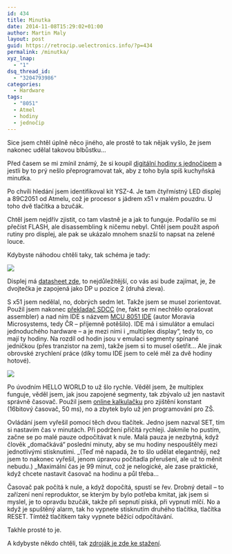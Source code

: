 ```yaml
---
id: 434
title: Minutka
date: 2014-11-08T15:29:02+01:00
author: Martin Maly
layout: post
guid: https://retrocip.uelectronics.info/?p=434
permalink: /minutka/
xyz_lnap:
  - "1"
dsq_thread_id:
  - "3204793986"
categories:
  - Hardware
tags:
  - "8051"
  - Atmel
  - hodiny
  - jednočip
---
```

Sice jsem chtěl úplně něco jiného, ale prostě to tak nějak vyšlo, že jsem nakonec udělal takovou blbůstku&#8230;

<!--more-->

Před časem se mi zmínil známý, že si koupil [digitální hodiny s jednočipem](https://rover.ebay.com/rover/1/711-53200-19255-0/1?icep_ff3=9&pub=5575085282&toolid=10001&campid=5337564113&customid=&icep_uq=C51+4+Bits+Digital+LED+Electronic+Clock&icep_sellerId=&icep_ex_kw=&icep_sortBy=12&icep_catId=175745&icep_minPrice=&icep_maxPrice=&ipn=psmain&icep_vectorid=229466&kwid=902099&mtid=824&kw=lg) a jestli by to prý nešlo přeprogramovat tak, aby z toho byla spíš kuchyňská minutka.

Po chvíli hledání jsem identifikoval kit YSZ-4. Je tam čtyřmístný LED displej a 89C2051 od Atmelu, což je procesor s jádrem x51 v malém pouzdru. U toho dvě tlačítka a bzučák.

Chtěl jsem nejdřív zjistit, co tam vlastně je a jak to funguje. Podařilo se mi přečíst FLASH, ale disassembling k ničemu nebyl. Chtěl jsem použít aspoň rutiny pro displej, ale pak se ukázalo mnohem snazší to napsat na zelené louce.

Kdybyste náhodou chtěli taky, tak schéma je tady:

![](https://retrocip.uelectronics.info/wp-content/uploads/sites/6/2014/11/pafnuc-schema-650x441.png) 

Displej má [datasheet zde](https://www.kz68.com/detail/2891/20130916/2Y11642681.html), to nejdůležitější, co vás asi bude zajímat, je, že dvojtečka je zapojená jako DP u pozice 2 (druhá zleva).

S x51 jsem nedělal, no, dobrých sedm let. Takže jsem se musel zorientovat. Použil jsem nakonec [překladač SDCC](https://sdcc.sourceforge.net/) (ne, fakt se mi nechtělo oprašovat assembler) a nad ním IDE s názvem [MCU 8051 IDE](https://www.moravia-microsystems.com/mcu-8051-ide/) (autor Moravia Microsystems, tedy ČR &#8211; příjemně potěšilo). IDE má i simulátor a emulaci jednoduchého hardware &#8211; a je mezi nimi i &#8222;multiplex display&#8220;, tedy to, co mají ty hodiny. Na rozdíl od hodin jsou v emulaci segmenty spínané jedničkou (přes tranzistor na zem), takže jsem si to musel ošetřit&#8230; Ale jinak obrovské zrychlení práce (díky tomu IDE jsem to celé měl za dvě hodiny hotové).

![](https://retrocip.uelectronics.info/wp-content/uploads/sites/6/2014/11/hodiny-650x365.jpg) 

Po úvodním HELLO WORLD to už šlo rychle. Věděl jsem, že multiplex funguje, věděl jsem, jak jsou zapojené segmenty, tak zbývalo už jen nastavit správně časovač. Použil jsem [online kalkulačku](https://www.easycalculation.com/engineering/electrical/uc-time-delay.php) pro zjištění konstant (16bitový časovač, 50 ms), no a zbytek bylo už jen programování pro ZŠ.

Ovládání jsem vyřešil pomocí těch dvou tlačítek. Jedno jsem nazval SET, tím si nastavím čas v minutách. Při podržení přičítá rychleji. Jakmile ho pustím, začne se po malé pauze odpočítávat k nule. Malá pauza je nezbytná, když člověk &#8222;domačkává&#8220; poslední minuty, aby se mu hodiny nespouštěly mezi jednotlivými stisknutími. _(Teď mě napadá, že to šlo udělat elegantněji, než jsem to nakonec vyřešil, jenom úpravou počítadla přerušení, ale už to měnit nebudu.) _Maximální čas je 99 minut, což je nelogické, ale zase praktické, když chcete nastavit časovač na hodinu a půl třeba&#8230;



Časovač pak počítá k nule, a když dopočítá, spustí se řev. Drobný detail &#8211; to zařízení není reproduktor, se kterým by bylo potřeba kmitat, jak jsem si myslel, je to opravdu bzučák, takže při sepnutí píská, při vypnutí mlčí. No a když je spuštěný alarm, tak ho vypnete stisknutím druhého tlačítka, tlačítka RESET. Tímtéž tlačítkem taky vypnete běžící odpočítávání.

  
Takhle prosté to je.

A kdybyste někdo chtěli, tak [zdroják je zde ke stažení](https://github.com/maly/51clock).